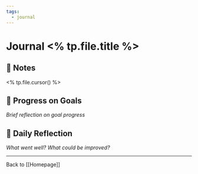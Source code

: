 ```yaml
---
tags:
  - journal
---
```

# Journal <% tp.file.title %>

## 📝 Notes
<% tp.file.cursor() %>

## 🔄 Progress on Goals
*Brief reflection on goal progress*

## 💭 Daily Reflection
*What went well? What could be improved?*

---
Back to [[Homepage]]
